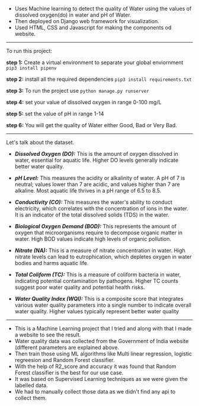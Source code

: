 - Uses Machine learning to detect the quality of Water using the values of dissolved oxygen(do) in water and pH of Water.
- Then deployed on Django web framework for visualization.
- Used HTML, CSS and Javascript for making the components od website.

----------------

To run this project:

**step 1:** Create a virtual environment to separate your global enviornment `pip3 install pipenv`

**step 2:** install all the required dependencies `pip3 install requirements.txt`

**step 3:** To run the project use `python manage.py runserver`

**step 4:** set your value of dissolved oxygen in range 0-100 mg/L 

**step 5:** set the value of pH in range 1-14 

**step 6:** You will get the quality of Water either Good, Bad or Very Bad.

----------------

Let's talk about the dataset.
- _**Dissolved Oxygen (DO):**_ This is the amount of oxygen dissolved in water, essential for aquatic life. Higher DO levels generally indicate better water quality.
  
- _**pH Level:**_ This measures the acidity or alkalinity of water. A pH of 7 is neutral; values lower than 7 are acidic, and values higher than 7 are alkaline. Most aquatic life thrives in a pH range of 6.5 to 8.5.
  
- _**Conductivity (CO):**_ This measures the water's ability to conduct electricity, which correlates with the concentration of ions in the water. It is an indicator of the total dissolved solids (TDS) in the water.
  
- _**Biological Oxygen Demand (BOD):**_ This represents the amount of oxygen that microorganisms require to decompose organic matter in water. High BOD values indicate high levels of organic pollution.

- _**Nitrate (NA):**_ This is a measure of nitrate concentration in water. High nitrate levels can lead to eutrophication, which depletes oxygen in water bodies and harms aquatic life.

- _**Total Coliform (TC):**_ This is a measure of coliform bacteria in water, indicating potential contamination by pathogens. Higher TC counts suggest poor water quality and potential health risks.

- _**Water Quality Index (WQI):**_ This is a composite score that integrates various water quality parameters into a single number to indicate overall water quality. Higher values typically represent better water quality

--------------

- This is a Machine Learning project that I tried and along with that I made a website to see the result.
- Water quality data was collected from the Government of India website (different parameters are explained above.
- Then train those using ML algorithms like Multi linear regression, logistic regreesion and Random Forest classifier.
- With the help of R2_score and accuracy it was found that Random Forest classifier is the best for our use case. 
- It was based on Supervised Learning techniques as we were given the labelled data.
- We had to manually collect those data as we didn't find any api to collect them.
